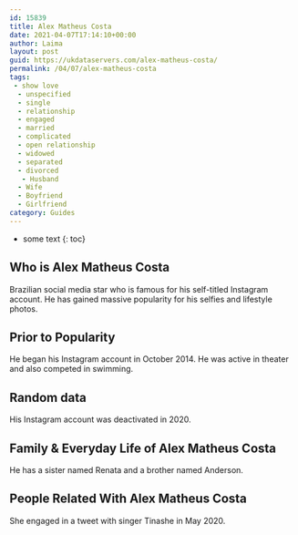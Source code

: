 ```yaml
---
id: 15839
title: Alex Matheus Costa
date: 2021-04-07T17:14:10+00:00
author: Laima
layout: post
guid: https://ukdataservers.com/alex-matheus-costa/
permalink: /04/07/alex-matheus-costa
tags:
 - show love
  - unspecified
  - single
  - relationship
  - engaged
  - married
  - complicated
  - open relationship
  - widowed
  - separated
  - divorced
   - Husband
  - Wife
  - Boyfriend
  - Girlfriend
category: Guides
---
```


* some text
{: toc}


## Who is Alex Matheus Costa
                  
                  
                  
Brazilian social media star who is famous for his self-titled Instagram account. He has gained massive popularity for his selfies and lifestyle photos. 
                  
              
            
              
            
                
                
                
## Prior to Popularity
                  
                  
                  
He began his Instagram account in October 2014. He was active in theater and also competed in swimming. 
                  
              
            
              
            
                
                
                
## Random data
                  
                  
                  
His Instagram account was deactivated in 2020.
                  
              
            
              
            
                
                
                
## Family & Everyday Life of Alex Matheus Costa
                  
                  
                  
He has a sister named Renata and a brother named Anderson. 
                  
              
            
              
            
                
                
                
## People Related With Alex Matheus Costa
                  
                  
                  
She engaged in a tweet with singer Tinashe in May 2020.
                  
              
            
              
            
                
              
            
              
              
            
            
              
            
          
          
          